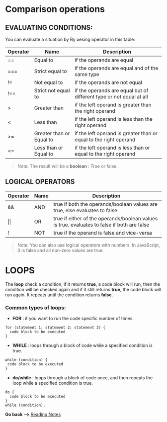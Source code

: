 # Comparison operations

## EVALUATING CONDITIONS:
You can evaluate a situation by By uesing operator in this table:

|Operator|Name|Description|
|--|--|--|
|==|Equal to| if the operands are equal|
|===|Strict equal to| if the operands are equal and of the same type|
|!=|Not equal to| if the operands are not equal|
|!==|Strict not equal to|if the operands are equal but of different type or not equal at all|
|>|Greater than|if the left operand is greater than the right operand|
|<|Less than|if the left operand is less than the right operand|
|>=|Greater than or Equal to| if the left operand is greater than or equal to the right operand|
|<=|Less than or Equal to| if the left operand is less than or equal to the right operand|

> Note: The result will be a **boolean** : True or false.

## LOGICAL OPERATORS

|Operator|Name|Description|
|--|--|--|
|&&|AND|true if both the operands/boolean values are true, else evaluates to false|
| \|\| |OR|true if either of the operands/boolean values is true. evaluates to false if both are false|
|!|NOT|true if the operand is false and vice-versa|

> Note: You can also use logical operators with numbers. In JavaScript, 0 is false and all non-zero values are true.

# LOOPS
The **loop** check a condition, if it returns **true**, a code block will run, then the condition will be checked again and if it still returns **true**, the code block will run again. It repeats until the condition returns **false**.

### **Common types of loops**:

* **FOR** : if you want to run the code specific number of times.

```
for (statement 1; statement 2; statement 3) {
  code block to be executed
}
```

* **WHILE** : loops through a block of code while a specified condition is true.

```
while (condition) {
 code block to be executed
}
```

* **do/while** : loops through a block of code once, and then repeats the loop while a specified condition is true.

```
do {
  code block to be executed
}
while (condition);
```

**Go back -->** [Reading Notes](https://aseel-dweedar.github.io/reading-notes/)